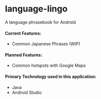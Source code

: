 # language-lingo
A language phrasebook for Android

#### Current Features:
  - Common Japanese Phrases (WIP)

#### Planned Features:
  - Common hotspots with Google Maps
  
#### Primary Technology used in this application:
  - Java
  - Android Studio



